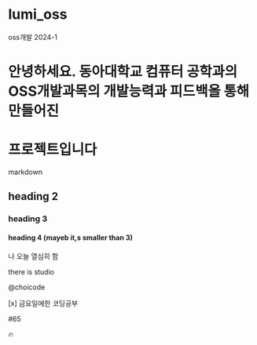 # lumi_oss
oss개발 2024-1

# 안녕하세요. 동아대학교 컴퓨터 공학과의 OSS개발과목의 개발능력과 피드백을 통해 만들어진 
 # 프로젝트입니다 
markdown
## heading 2
### heading 3
#### heading 4 (mayeb it,s smaller than 3)
나 오늘 열심히 함  



there is studio 

@choicode

[x] 금요일에한 코딩공부

#65

:fire:
